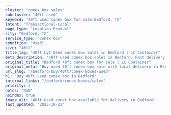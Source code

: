 ```yaml
---
cluster: "conex box sales"
subcluster: "40ft used"
keyword: "40ft used conex box for sale Bedford, TX"
intent: "Transactional-Local"
page_type: "Location-Product"
city: "Bedford, TX"
service_type: "conex box"
condition: "Used"
size: "40ft"
title_tag: "40ft Ly1 Used conex box Sales in Bedford | LC Container"
meta_description: "40ft used conex box sales in Bedford. Fast delivery, competitive pricing. Serving conex boxes area. Quote ID: 7UT. Call (214) 524-4168 for your free quote today."
original_title: "Bedford 40ft conex box for sale | LC Container"
original_meta: "Buy used 40ft conex box sale with local delivery in Bedford, TX. LC Container — local Since 2003. Request a fast quote today."
url_slug: "/bedford/buy/40ft/conex-boxes/used"
h1: "Buy 40ft used conex box in Bedford"
internal_links: "/bedford/conex-boxes/sales"
priority: 3
notes: "NaN"
noindex: true
image_alt: "40ft used conex box available for delivery in Bedford"
last_updated: "2025-10-21"
---
```


<!-- TODO: Add unique city/inventory copy, images, and internal links here. -->
